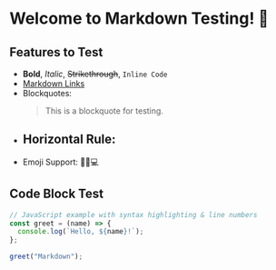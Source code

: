 # Welcome to Markdown Testing! 🚀

## Features to Test

- **Bold**, _Italic_, ~~Strikethrough~~, `Inline Code`
- [Markdown Links](https://www.markdownguide.org)
- Blockquotes:
  > This is a blockquote for testing.
- ## Horizontal Rule:
- Emoji Support: 🎉🔥💻

## Code Block Test

```javascript
// JavaScript example with syntax highlighting & line numbers
const greet = (name) => {
  console.log(`Hello, ${name}!`);
};

greet("Markdown");
```
